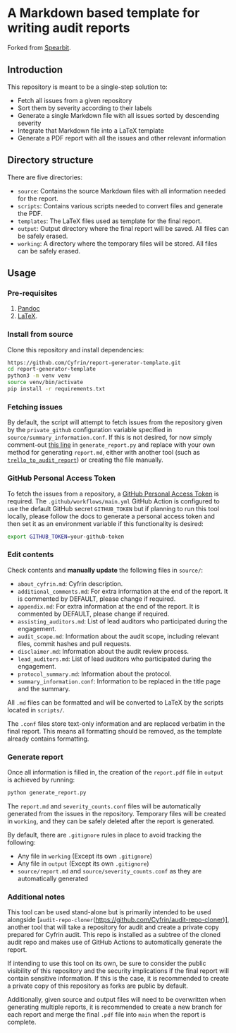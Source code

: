 # A Markdown based template for writing audit reports
Forked from [Spearbit](https://github.com/spearbit-audits/report-generator-template).

## Introduction

This repository is meant to be a single-step solution to:

- Fetch all issues from a given repository
- Sort them by severity according to their labels
- Generate a single Markdown file with all issues sorted by descending severity
- Integrate that Markdown file into a LaTeX template
- Generate a PDF report with all the issues and other relevant information

## Directory structure

There are five directories:

- `source`: Contains the source Markdown files with all information needed for the report.
- `scripts`: Contains various scripts needed to convert files and generate the PDF.
- `templates`: The LaTeX files used as template for the final report.
- `output`: Output directory where the final report will be saved. All files can be safely erased.
- `working`: A directory where the temporary files will be stored. All files can be safely erased.

## Usage

### Pre-requisites
1. [Pandoc](https://pandoc.org/)
2. [LaTeX](https://www.latex-project.org/get/).

### Install from source

Clone this repository and install dependencies:
```bash
https://github.com/Cyfrin/report-generator-template.git
cd report-generator-template
python3 -m venv venv
source venv/bin/activate
pip install -r requirements.txt
```

### Fetching issues

By default, the script will attempt to fetch issues from the repository given by the `private_github` configuration variable specified in `source/summary_information.conf`. If this is not desired, for now simply comment-out [this line](https://github.com/Cyfrin/report-generator-template/blob/a7345b98278bcd4634049a74d41d5d02f3831f7d/generate_report.py#L8) in `generate_report.py` and replace with your own method for generating `report.md`, either with another tool (such as [`trello_to_audit_report`](https://github.com/Cyfrin/trello_to_audit_report/tree/main)) or creating the file manually.

### GitHub Personal Access Token

To fetch the issues from a repository, a [GitHub Personal Access Token](https://docs.github.com/en/authentication/keeping-your-account-and-data-secure/creating-a-personal-access-token) is required. The `.github/workflows/main.yml` GitHub Action is configured to use the default GitHub secret `GITHUB_TOKEN` but if planning to run this tool locally, please follow the docs to generate a personal access token and then set it as an environment variable if this functionality is desired:

```bash
export GITHUB_TOKEN=your-github-token
```

### Edit contents

Check contents and **manually update** the following files in `source/`:

- `about_cyfrin.md`: Cyfrin description.
- `additional_comments.md`: For extra information at the end of the report. It is commented by DEFAULT, please change if required.
- `appendix.md`: For extra information at the end of the report. It is commented by DEFAULT, please change if required.
- `assisting_auditors.md`: List of lead auditors who participated during the engagement.
- `audit_scope.md`: Information about the audit scope, including relevant files, commit hashes and pull requests.
- `disclaimer.md`: Information about the audit review process.
- `lead_auditors.md`: List of lead auditors who participated during the engagement.
- `protocol_summary.md`: Information about the protocol.
- `summary_information.conf`: Information to be replaced in the title page and the summary.

All `.md` files can be formatted and will be converted to LaTeX by the scripts located in `scripts/`.

The `.conf` files store text-only information and are replaced verbatim in the final report. This means all
formatting should be removed, as the template already contains formatting.

### Generate report

Once all information is filled in, the creation
of the `report.pdf` file in `output` is achieved by running:

```bash
python generate_report.py
```

The `report.md` and `severity_counts.conf` files will be automatically
generated from the issues in the repository. Temporary files will be created in `working`, and they can be safely
deleted after the report is generated.

By default, there are `.gitignore` rules in place to avoid tracking the following:

- Any file in `working` (Except its own `.gitignore`)
- Any file in `output` (Except its own `.gitignore`)
- `source/report.md` and `source/severity_counts.conf` as they are automatically generated

### Additional notes

This tool can be used stand-alone but is primarily intended to be used alongside [`audit-repo-cloner`(https://github.com/Cyfrin/audit-repo-cloner)], another tool that will take a repository for audit and create a private copy prepared for Cyfrin audit. This repo is installed as a subtree of the cloned audit repo and makes use of GitHub Actions to automatically generate the report.

If intending to use this tool on its own, be sure to consider the public visibility of this repository and the security implications if the final report will contain sensitive information. If this is the case, it is recommended to create a private copy of this repository as forks are public by default.

Additionally, given source and output files will need to be overwritten when generating multiple reports, it is recommended to create a new branch for each report and merge the final `.pdf` file into `main` when the report is complete.
